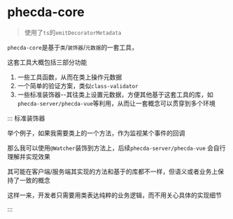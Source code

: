 # phecda-core

> 使用了`ts`的`emitDecoratorMetadata`

`phecda-core`是基于`类`/`装饰器`/`元数据`的一套工具，

这套工具大概包括三部分功能

1. 一些工具函数，从而在类上操作元数据
2. 一个简单的验证方案，类似`class-validator`
3. 一些标准装饰器--其往类上设置元数据，方便其他基于这套工具的库，如`phecda-server/phecda-vue`等利用，从而让一套概念可以贯穿到多个环境

::: 标准装饰器

举个例子，如果我需要类上的一个方法，作为监视某个事件的回调

那么我可以使用`@Watcher`装饰到方法上，后续`phecda-server/phecda-vue` 会自行理解并实现效果

其可能在客户端/服务端其实现的方法和基于的库都不一样，但语义或者业务上保持了一致的概念

这样一来，开发者只需要用类表达纯粹的业务逻辑，而不用关心具体的实现细节

:::







